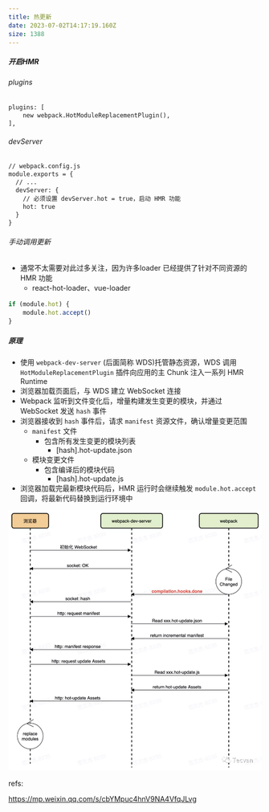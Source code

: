 ```yaml
---
title: 热更新
date: 2023-07-02T14:17:19.160Z
size: 1388
---
```

##### 开启HMR

###### plugins

```shell
plugins: [
	new webpack.HotModuleReplacementPlugin(),
],
```

###### devServer

```
// webpack.config.js
module.exports = {
  // ...
  devServer: {
    // 必须设置 devServer.hot = true，启动 HMR 功能
    hot: true
  }
}
```

###### 手动调用更新

- 通常不太需要对此过多关注，因为许多loader 已经提供了针对不同资源的 HMR 功能
  - react-hot-loader、vue-loader

```javascript
if (module.hot) {
	module.hot.accept()
}
```

##### 原理

- 使用 `webpack-dev-server` (后面简称 WDS)托管静态资源，WDS 调用 `HotModuleReplacementPlugin` 插件向应用的主 Chunk 注入一系列 HMR Runtime
- 浏览器加载页面后，与 WDS 建立 WebSocket 连接
- Webpack 监听到文件变化后，增量构建发生变更的模块，并通过 WebSocket 发送 `hash` 事件
- 浏览器接收到 `hash` 事件后，请求 `manifest` 资源文件，确认增量变更范围
  - `manifest` 文件
    - 包含所有发生变更的模块列表
      - [hash].hot-update.json
  - 模块变更文件
    - 包含编译后的模块代码
      - [hash].hot-update.js
- 浏览器加载完最新模块代码后，HMR 运行时会继续触发 `module.hot.accept` 回调，将最新代码替换到运行环境中

![](../../../public/webpack/hmr.webp)



refs:

https://mp.weixin.qq.com/s/cbYMpuc4hnV9NA4VfqJLvg

